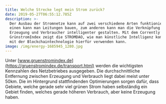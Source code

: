 ```yaml
---
title: Welche Strecke legt mein Strom zurück?
date: 2019-05-27T06:55:12.785Z
description: >-
  Der Ausbau der Stromnetze kann auf zwei verschiedene Arten funktionieren. Zum
  einen kann man Leitungen bauen, zum anderen kann man die Verknüpfung zwischen
  Erzeugung und Verbraucher intelligenter gestalten. Mit dem Corrently
  GrünstromIndex zeigt die STROMDAO, wie man künstliche Intelligenz kombiniert
  mit der Blockchaintechnologie hierfür verwenden kann.
image: /img/energy-1685945_1280.jpg
---
```

Unter [www.gruenstromindex.de](https://gruenstromindex.de/transport.html) werden die wichtigsten Kennzahlen des Netzbetriebes ausgegeben. Die durchschnittliche Entfernung zwischen Erzeugung und Verbrauch liegt dabei meist unter 50km. Die im Hintergrund stattfindenden Optimierungen sorgen dafür, dass Gebiete, welche gerade sehr viel grünen Strom haben selbständig ein Gebiet finden, welches gerade höheren Verbrauch, aber keine Erzeugung haben.
